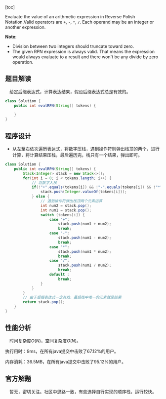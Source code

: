 [toc]

Evaluate the value of an arithmetic expression in Reverse Polish Notation.Valid operators are `+`, `-`, `*`, `/`. Each operand may be an integer or another expression.



**Note**:

* Division between two integers should truncate toward zero.
* The given RPN expression is always valid. That means the expression would always evaluate to a result and there won't be any divide by zero operation.



## 题目解读

&emsp;给定后缀表达式，计算表达结果，假设后缀表达式总是有效的。

```java
class Solution {
    public int evalRPN(String[] tokens) {
        
    }
}
```

## 程序设计

* 从左至右依次遍历表达式，将数字压栈，遇到操作符则弹出栈顶的两个，进行计算，将计算结果压栈，最后遍历完，栈只有一个结果，弹出即可。

```java
class Solution {
    public int evalRPN(String[] tokens) {
        Stack<Integer> stack = new Stack<>();
        for(int i = 0; i < tokens.length; i++) {
            // 将数字入栈
            if(!"+".equals(tokens[i]) && !"-".equals(tokens[i]) && !"*".equals(tokens[i]) && !"/".equals(tokens[i])) {
                stack.push(Integer.valueOf(tokens[i]));
            } else {
                // 遇到操作符弹出栈顶两个元素运算
                int num2 = stack.pop();
                int num1 = stack.pop();
                switch (tokens[i]) {
                    case "+":
                        stack.push(num1 + num2);
                        break;
                    case "-":
                        stack.push(num1 - num2);
                        break;
                    case "*":
                        stack.push(num1 * num2);
                        break;
                    case "/":
                        stack.push(num1 / num2);
                        break;
                    default :
                        break;
                }
            }
        }
        // 由于后缀表达式一定有效，最后栈中唯一的元素就是结果
        return stack.pop();
    }
}
```

## 性能分析

&emsp;时间复杂度$O(N)$，空间复杂度$O(N)$。

执行用时：9ms，在所有java提交中击败了67.12%的用户。

内存消耗：36.5MB，在所有java提交中击败了95.12%的用户。

## 官方解题

&emsp;暂无，密切关注。社区中思路一致，有些选择自行实现的顺序栈，运行较快。